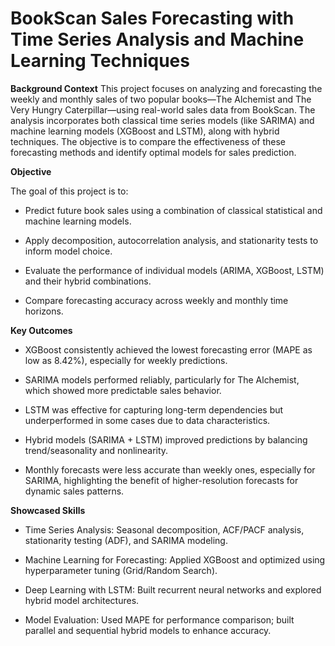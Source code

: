 # BookScan Sales Forecasting with Time Series Analysis and Machine Learning Techniques
**Background Context**
This project focuses on analyzing and forecasting the weekly and monthly sales of two popular books—The Alchemist and The Very Hungry Caterpillar—using real-world sales data from BookScan. The analysis incorporates both classical time series models (like SARIMA) and machine learning models (XGBoost and LSTM), along with hybrid techniques. The objective is to compare the effectiveness of these forecasting methods and identify optimal models for sales prediction.

 **Objective**

The goal of this project is to:

 - Predict future book sales using a combination of classical statistical and machine learning models.

 - Apply decomposition, autocorrelation analysis, and stationarity tests to inform model choice.

 - Evaluate the performance of individual models (ARIMA, XGBoost, LSTM) and their hybrid combinations.

 - Compare forecasting accuracy across weekly and monthly time horizons.

**Key Outcomes**
 - XGBoost consistently achieved the lowest forecasting error (MAPE as low as 8.42%), especially for weekly predictions.

 - SARIMA models performed reliably, particularly for The Alchemist, which showed more predictable sales behavior.

 - LSTM was effective for capturing long-term dependencies but underperformed in some cases due to data characteristics.

 - Hybrid models (SARIMA + LSTM) improved predictions by balancing trend/seasonality and nonlinearity.

 - Monthly forecasts were less accurate than weekly ones, especially for SARIMA, highlighting the benefit of higher-resolution forecasts for dynamic sales patterns.

**Showcased Skills**
 - Time Series Analysis: Seasonal decomposition, ACF/PACF analysis, stationarity testing (ADF), and SARIMA modeling.

 - Machine Learning for Forecasting: Applied XGBoost and optimized using hyperparameter tuning (Grid/Random Search).

 - Deep Learning with LSTM: Built recurrent neural networks and explored hybrid model architectures.

 - Model Evaluation: Used MAPE for performance comparison; built parallel and sequential hybrid models to enhance accuracy.


